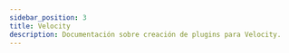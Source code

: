 ```yaml
---
sidebar_position: 3
title: Velocity
description: Documentación sobre creación de plugins para Velocity.
---
```

